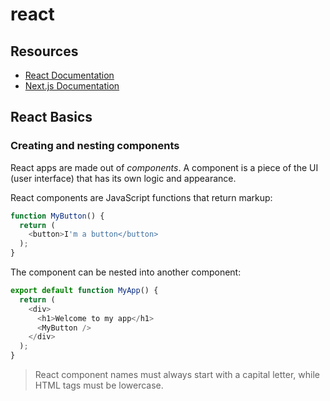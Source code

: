 # react

## Resources

- [React Documentation](https://react.dev/learn)
- [Next.js Documentation](https://nextjs.org/learn/foundations/about-nextjs/what-is-nextjs)

## React Basics

### Creating and nesting components

React apps are made out of *components*. A component is a piece of the UI (user interface) that has its own logic and appearance.

React components are JavaScript functions that return markup:

```javascript
function MyButton() {
  return (
    <button>I'm a button</button>
  );
}
```

The component can be nested into another component:

```javascript
export default function MyApp() {
  return (
    <div>
      <h1>Welcome to my app</h1>
      <MyButton />
    </div>
  );
}
```

> React component names must always start with a capital letter, while HTML tags must be lowercase.